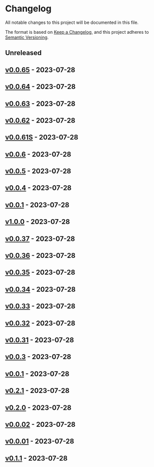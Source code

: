 # Changelog

All notable changes to this project will be documented in this file.

The format is based on [Keep a Changelog](https://keepachangelog.com/en/1.0.0/),
and this project adheres to [Semantic Versioning](https://semver.org/spec/v2.0.0.html).

## Unreleased

## [v0.0.65](https://github.com/cheshire-cat-ai/ccat-api-py/releases/tag/v0.0.65) - 2023-07-28

## [v0.0.64](https://github.com/cheshire-cat-ai/ccat-api-py/releases/tag/v0.0.64) - 2023-07-28

## [v0.0.63](https://github.com/cheshire-cat-ai/ccat-api-py/releases/tag/v0.0.63) - 2023-07-28

## [v0.0.62](https://github.com/cheshire-cat-ai/ccat-api-py/releases/tag/v0.0.62) - 2023-07-28

## [v0.0.61S](https://github.com/cheshire-cat-ai/ccat-api-py/releases/tag/v0.0.61S) - 2023-07-28

## [v0.0.6](https://github.com/cheshire-cat-ai/ccat-api-py/releases/tag/v0.0.6) - 2023-07-28

## [v0.0.5](https://github.com/cheshire-cat-ai/ccat-api-py/releases/tag/v0.0.5) - 2023-07-28

## [v0.0.4](https://github.com/cheshire-cat-ai/ccat-api-py/releases/tag/v0.0.4) - 2023-07-28

## [v0.0.1](https://github.com/cheshire-cat-ai/ccat-api-py/releases/tag/v0.0.1) - 2023-07-28

## [v1.0.0](https://github.com/cheshire-cat-ai/ccat-api-py/releases/tag/v1.0.0) - 2023-07-28

## [v0.0.37](https://github.com/cheshire-cat-ai/ccat-api-py/releases/tag/v0.0.37) - 2023-07-28

## [v0.0.36](https://github.com/cheshire-cat-ai/ccat-api-py/releases/tag/v0.0.36) - 2023-07-28

## [v0.0.35](https://github.com/cheshire-cat-ai/ccat-api-py/releases/tag/v0.0.35) - 2023-07-28

## [v0.0.34](https://github.com/cheshire-cat-ai/ccat-api-py/releases/tag/v0.0.34) - 2023-07-28

## [v0.0.33](https://github.com/cheshire-cat-ai/ccat-api-py/releases/tag/v0.0.33) - 2023-07-28

## [v0.0.32](https://github.com/cheshire-cat-ai/ccat-api-py/releases/tag/v0.0.32) - 2023-07-28

## [v0.0.31](https://github.com/cheshire-cat-ai/ccat-api-py/releases/tag/v0.0.31) - 2023-07-28

## [v0.0.3](https://github.com/cheshire-cat-ai/ccat-api-py/releases/tag/v0.0.3) - 2023-07-28

## [v0.0.1](https://github.com/cheshire-cat-ai/ccat-api-py/releases/tag/v0.0.1) - 2023-07-28

## [v0.2.1](https://github.com/cheshire-cat-ai/ccat-api-py/releases/tag/v0.2.1) - 2023-07-28

## [v0.2.0](https://github.com/cheshire-cat-ai/ccat-api-py/releases/tag/v0.2.0) - 2023-07-28

## [v0.0.02](https://github.com/cheshire-cat-ai/ccat-api-py/releases/tag/v0.0.02) - 2023-07-28

## [v0.0.01](https://github.com/cheshire-cat-ai/ccat-api-py/releases/tag/v0.0.01) - 2023-07-28

## [v0.1.1](https://github.com/cheshire-cat-ai/ccat-api-py/releases/tag/v0.1.1) - 2023-07-28


